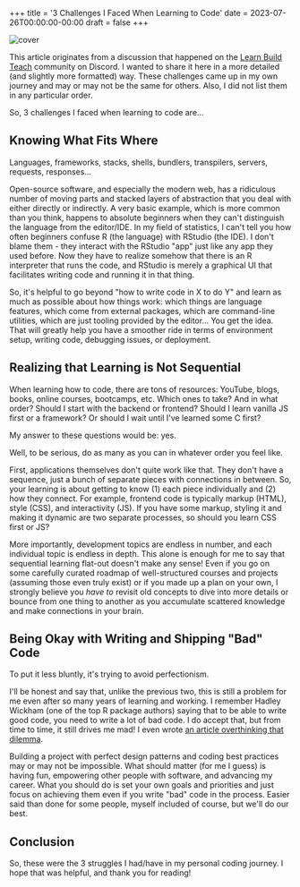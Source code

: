 +++
title = '3 Challenges I Faced When Learning to Code'
date = 2023-07-26T00:00:00-00:00
draft = false
+++

![cover](https://cdn.hashnode.com/res/hashnode/image/upload/v1690299234126/ad4df73c-9926-4bb7-8778-e812e4cf3e70.jpeg?w=1600&h=840&fit=crop&crop=entropy&auto=compress,format&format=webp)

This article originates from a discussion that happened on the [Learn Build Teach](https://www.learnbuildteach.com/) community on Discord. I wanted to share it here in a more detailed (and slightly more formatted) way. These challenges came up in my own journey and may or may not be the same for others. Also, I did not list them in any particular order.

So, 3 challenges I faced when learning to code are...

## Knowing What Fits Where

Languages, frameworks, stacks, shells, bundlers, transpilers, servers, requests, responses...

Open-source software, and especially the modern web, has a ridiculous number of moving parts and stacked layers of abstraction that you deal with either directly or indirectly. A very basic example, which is more common than you think, happens to absolute beginners when they can't distinguish the language from the editor/IDE. In my field of statistics, I can't tell you how often beginners confuse R (the language) with RStudio (the IDE). I don't blame them - they interact with the RStudio "app" just like any app they used before. Now they have to realize somehow that there is an R interpreter that runs the code, and RStudio is merely a graphical UI that facilitates writing code and running it in that thing.

So, it's helpful to go beyond "how to write code in X to do Y" and learn as much as possible about how things work: which things are language features, which come from external packages, which are command-line utilities, which are just tooling provided by the editor... You get the idea. That will greatly help you have a smoother ride in terms of environment setup, writing code, debugging issues, or deployment.

## Realizing that Learning is Not Sequential

When learning how to code, there are tons of resources: YouTube, blogs, books, online courses, bootcamps, etc. Which ones to take? And in what order? Should I start with the backend or frontend? Should I learn vanilla JS first or a framework? Or should I wait until I've learned some C first?

My answer to these questions would be: yes.

Well, to be serious, do as many as you can in whatever order you feel like.

First, applications themselves don't quite work like that. They don't have a sequence, just a bunch of separate pieces with connections in between. So, your learning is about getting to know (1) each piece individually and (2) how they connect. For example, frontend code is typically markup (HTML), style (CSS), and interactivity (JS). If you have some markup, styling it and making it dynamic are two separate processes, so should you learn CSS first or JS?

More importantly, development topics are endless in number, and each individual topic is endless in depth. This alone is enough for me to say that sequential learning flat-out doesn't make any sense! Even if you go on some carefully curated roadmap of well-structured courses and projects (assuming those even truly exist) or if you made up a plan on your own, I strongly believe you *have to* revisit old concepts to dive into more details or bounce from one thing to another as you accumulate scattered knowledge and make connections in your brain.

## Being Okay with Writing and Shipping "Bad" Code

To put it less bluntly, it's trying to avoid perfectionism.

I'll be honest and say that, unlike the previous two, this is still a problem for me even after so many years of learning and working. I remember Hadley Wickham (one of the top R package authors) saying that to be able to write good code, you need to write a lot of bad code. I do accept that, but from time to time, it still drives me mad! I even wrote [an article overthinking that dilemma](https://wipdev.netlify.app/posts/pragmatism-vs-idealism).

Building a project with perfect design patterns and coding best practices may or may not be impossible. What should matter (for me I guess) is having fun, empowering other people with software, and advancing my career. What you should do is set your own goals and priorities and just focus on achieving them even if you write "bad" code in the process. Easier said than done for some people, myself included of course, but we'll do our best.

## Conclusion

So, these were the 3 struggles I had/have in my personal coding journey. I hope that was helpful, and thank you for reading!
